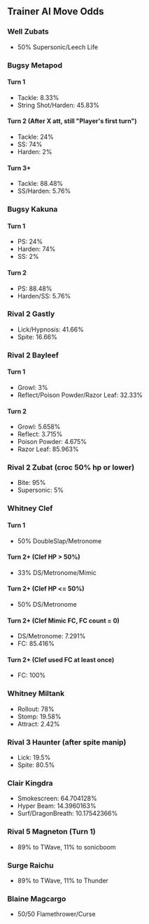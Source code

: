 ## Trainer AI Move Odds

### Well Zubats
- 50% Supersonic/Leech Life

### Bugsy Metapod

#### Turn 1
- Tackle: 8.33%
- String Shot/Harden: 45.83%

#### Turn 2 (After X att, still "Player's first turn")
- Tackle: 24%
- SS: 74%
- Harden: 2%

#### Turn 3+
- Tackle: 88.48%
- SS/Harden: 5.76%

### Bugsy Kakuna

#### Turn 1
- PS: 24%
- Harden: 74%
- SS: 2%

#### Turn 2
- PS: 88.48%
- Harden/SS: 5.76%

### Rival 2 Gastly
- Lick/Hypnosis: 41.66%
- Spite: 16.66%

### Rival 2 Bayleef

#### Turn 1
- Growl: 3%
- Reflect/Poison Powder/Razor Leaf: 32.33%

#### Turn 2
- Growl: 5.658%
- Reflect: 3.715%
- Poison Powder: 4.675%
- Razor Leaf: 85.963%

### Rival 2 Zubat (croc 50% hp or lower)
- Bite: 95%
- Supersonic: 5%

### Whitney Clef

#### Turn 1
- 50% DoubleSlap/Metronome

#### Turn 2+ (Clef HP > 50%)
- 33% DS/Metronome/Mimic

#### Turn 2+ (Clef HP <= 50%)
- 50% DS/Metronome

#### Turn 2+ (Clef Mimic FC, FC count = 0)
- DS/Metronome: 7.291%
- FC: 85.416%

#### Turn 2+ (Clef used FC at least once)
- FC: 100%

### Whitney Miltank
- Rollout: 78%
- Stomp: 19.58%
- Attract: 2.42%

### Rival 3 Haunter (after spite manip)
- Lick: 19.5%
- Spite: 80.5%

### Clair Kingdra
- Smokescreen: 64.704128%
- Hyper Beam: 14.3960163%
- Surf/DragonBreath: 10.17542366%

### Rival 5 Magneton (Turn 1)
- 89% to TWave, 11% to sonicboom

### Surge Raichu
- 89% to TWave, 11% to Thunder

### Blaine Magcargo
- 50/50 Flamethrower/Curse
